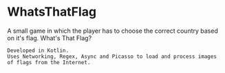# WhatsThatFlag
A small game in which the player has to choose the correct country based on it's flag.
What's That Flag?

```
Developed in Kotlin.
Uses Networking, Regex, Async and Picasso to load and process images of flags from the Internet.
```
